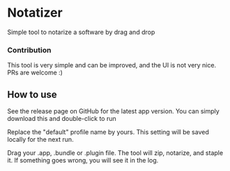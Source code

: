 # Notatizer

Simple tool to notarize a software by drag and drop

### Contribution

This tool is very simple and can be improved, and the UI is not very nice. PRs are welcome :) 

## How to use
See the release page on GitHub for the latest app version. You can simply download this and double-click to run

Replace the "default" profile name by yours. This setting will be saved locally for the next run.

Drag your .app, .bundle or .plugin file. The tool will zip, notarize, and staple it. If something goes wrong, you will see it in the log.
